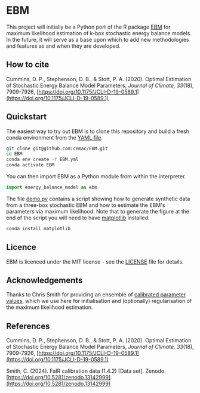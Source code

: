 # EBM

This project will initially be a Python port of the R package [EBM](https://github.com/donaldcummins/EBM) for maximum likelihood estimation of k-box stochastic energy balance models. In the future, it will serve as a base upon which to add new methodologies and features as and when they are developed.

## How to cite

Cummins, D. P., Stephenson, D. B., & Stott, P. A. (2020). Optimal Estimation of Stochastic Energy Balance Model Parameters, *Journal of Climate, 33*(18), 7909-7926, [https://doi.org/10.1175/JCLI-D-19-0589.1](https://doi.org/10.1175/JCLI-D-19-0589.1)

## Quickstart

The easiest way to try out EBM is to clone this repository and build a fresh conda environment from the [YAML file](EBM.yml).

```bash
git clone git@github.com:cemac/EBM.git
cd EBM
conda env create -f EBM.yml
conda activate EBM
```

You can then import EBM as a Python module from within the interpreter.

```python
import energy_balance_model as ebm
```

The file [demo.py](demo.py) contains a script showing how to generate synthetic data from a three-box stochastic EBM and how to estimate the EBM's parameters via maximum likelihood. Note that to generate the figure at the end of the script you will need to have [matplotlib](https://matplotlib.org/) installed.

```bash
conda install matplotlib
```

## Licence

EBM is licenced under the MIT license - see the [LICENSE](LICENSE) file for details.

## Acknowledgements

Thanks to Chris Smith for providing an ensemble of [calibrated parameter values](https://doi.org/10.5281/zenodo.13142999), which we use here for initialisation and (optionally) regularisation of the maximum likelihood estimation.

## References

Cummins, D. P., Stephenson, D. B., & Stott, P. A. (2020). Optimal Estimation of Stochastic Energy Balance Model Parameters, *Journal of Climate, 33*(18), 7909-7926, [https://doi.org/10.1175/JCLI-D-19-0589.1](https://doi.org/10.1175/JCLI-D-19-0589.1)

Smith, C. (2024). FaIR calibration data (1.4.2) [Data set]. Zenodo. [https://doi.org/10.5281/zenodo.13142999](https://doi.org/10.5281/zenodo.13142999)
